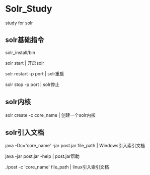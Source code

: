 # Solr_Study
study for solr

## solr基础指令

solr_install/bin

solr start  |   开启solr 

solr restart -p port  |   solr重启    

solr stop -p port     |   solr停止  

## solr内核

solr create -c core_name  |	创建一个solr内核

## solr引入文档

java -Dc='core_name' -jar post.jar file_path  | Windows引入索引文档

java -jar post.jar -help   | post.jar帮助

./post -c 'core_name' file_path  |  linux引入索引文档
